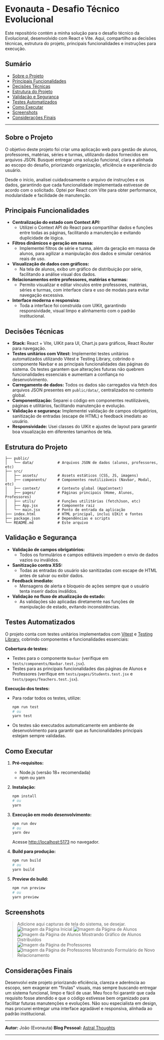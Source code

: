 # Evonauta - Desafio Técnico Evolucional

Este repositório contém a minha solução para o desafio técnico da Evolucional, desenvolvido com React e Vite. Aqui, compartilho as decisões técnicas, estrutura do projeto, principais funcionalidades e instruções para execução.

## Sumário

- [Sobre o Projeto](#sobre-o-projeto)
- [Principais Funcionalidades](#principais-funcionalidades)
- [Decisões Técnicas](#decisões-técnicas)
- [Estrutura do Projeto](#estrutura-do-projeto)
- [Validação e Segurança](#validação-e-segurança)
- [Testes Automatizados](#testes-automatizados)
- [Como Executar](#como-executar)
- [Screenshots](#screenshots)
- [Considerações Finais](#considerações-finais)

---

## Sobre o Projeto

O objetivo deste projeto foi criar uma aplicação web para gestão de alunos, professores, matérias, séries e turmas, utilizando dados fornecidos em arquivos JSON. Busquei entregar uma solução funcional, clara e alinhada ao escopo do desafio, priorizando organização, eficiência e experiência do usuário.

Desde o início, analisei cuidadosamente o arquivo de instruções e os dados, garantindo que cada funcionalidade implementada estivesse de acordo com o solicitado. Optei por React com Vite para obter performance, modularidade e facilidade de manutenção.

## Principais Funcionalidades

- **Centralização do estado com Context API:**
	- Utilizei o Context API do React para compartilhar dados e funções entre todas as páginas, facilitando a manutenção e evitando duplicidade de lógica.
- **Filtros dinâmicos e geração em massa:**
	- Implementei filtros de série e turma, além da geração em massa de alunos, para agilizar a manipulação dos dados e simular cenários reais de uso.
- **Visualização de dados com gráficos:**
	- Na tela de alunos, exibo um gráfico de distribuição por série, facilitando a análise visual dos dados.
- **Relacionamentos entre professores, matérias e turmas:**
	- Permito visualizar e editar vínculos entre professores, matérias, séries e turmas, com interface clara e uso de modais para evitar navegação excessiva.
- **Interface moderna e responsiva:**
	- Toda a interface foi construída com UIKit, garantindo responsividade, visual limpo e alinhamento com o padrão institucional.

## Decisões Técnicas

- **Stack:** React + Vite, UIKit para UI, Chart.js para gráficos, React Router para navegação.
- **Testes unitários com Vitest:** Implementei testes unitários automatizados utilizando Vitest e Testing Library, cobrindo o componente Navbar e as principais funcionalidades das páginas do sistema. Os testes garantem que alterações futuras não quebrem funcionalidades essenciais e aumentam a confiança no desenvolvimento.
- **Carregamento de dados:** Todos os dados são carregados via fetch dos arquivos JSON presentes em `public/data/`, centralizados no contexto global.
- **Componentização:** Separei o código em componentes reutilizáveis, páginas e utilitários, facilitando manutenção e evolução.
- **Validação e segurança:** Implementei validação de campos obrigatórios, sanitização de entradas (escape de HTML) e feedback imediato ao usuário.
- **Responsividade:** Usei classes do UIKit e ajustes de layout para garantir boa visualização em diferentes tamanhos de tela.

## Estrutura do Projeto

```
├── public/
│   └── data/           # Arquivos JSON de dados (alunos, professores, etc)
├── src/
│   ├── assets/         # Assets estáticos (CSS, JS, imagens)
│   ├── components/     # Componentes reutilizáveis (Navbar, Modal, etc)
│   ├── context/        # Contexto global (AppContext)
│   ├── pages/          # Páginas principais (Home, Alunos, Professores)
│   ├── utils/          # Funções utilitárias (fetchJson, etc)
│   ├── App.jsx         # Componente raiz
│   └── main.jsx        # Ponto de entrada da aplicação
├── index.html          # HTML principal, inclui UIKit e fontes
├── package.json        # Dependências e scripts
└── README.md           # Este arquivo
```

## Validação e Segurança

- **Validação de campos obrigatórios:**
	- Todos os formulários e campos editáveis impedem o envio de dados vazios ou inválidos.
- **Sanitização contra XSS:**
	- Todas as entradas do usuário são sanitizadas com escape de HTML antes de salvar ou exibir dados.
- **Feedback imediato:**
	- Mensagens de alerta e bloqueio de ações sempre que o usuário tenta inserir dados inválidos.
- **Validação no fluxo de atualização do estado:**
	- As validações são aplicadas diretamente nas funções de manipulação de estado, evitando inconsistências.

## Testes Automatizados

O projeto conta com testes unitários implementados com [Vitest](https://vitest.dev/) e [Testing Library](https://testing-library.com/), cobrindo componentes e funcionalidades essenciais:

**Cobertura de testes:**
  - Testes para o componente `Navbar` (verifique em `tests/components/Navbar.test.jsx`).
  - Testes para as principais funcionalidades das páginas de Alunos e Professores (verifique em `tests/pages/Students.test.jsx` e `tests/pages/Teachers.test.jsx`).

**Execução dos testes:**
  - Para rodar todos os testes, utilize:
    ```bash
    npm run test
    # ou
    yarn test
    ```
  - Os testes são executados automaticamente em ambiente de desenvolvimento para garantir que as funcionalidades principais estejam sempre validadas.

## Como Executar

1. **Pré-requisitos:**
	 - Node.js (versão 18+ recomendada)
	 - npm ou yarn

2. **Instalação:**
	 ```bash
	 npm install
	 # ou
	 yarn
	 ```

3. **Execução em modo desenvolvimento:**
	 ```bash
	 npm run dev
	 # ou
	 yarn dev
	 ```
	 Acesse [http://localhost:5173](http://localhost:5173) no navegador.

4. **Build para produção:**
	 ```bash
	 npm run build
	 # ou
	 yarn build
	 ```

5. **Preview do build:**
	 ```bash
	 npm run preview
	 # ou
	 yarn preview
	 ```

## Screenshots

> Adicione aqui capturas de tela do sistema, se desejar.
![Imagem da Página Inicial](https://i.postimg.cc/ZYj7k1Ds/evolucional-homepage.png)
![Imagem da Página de Alunos](https://i.postimg.cc/FsBTz0vj/evolucional-studentpage.png)
![Imagem da Página de Alunos Mostrando Gráfico de Alunos Distribuidos](https://i.postimg.cc/htVZYfFT/evolucional-studentpage-graphics.png)
![Imagem da Página de Professores](https://i.postimg.cc/fRSB9kW1/evolucional-teacherspage.png)
![Imagem da Página de Professores Mostrando Formulário de Novo Relacionamento](https://i.postimg.cc/KYNqZw8Y/evolucional-teacherspage-new-relationships.png)

## Considerações Finais

Desenvolvi este projeto priorizando eficiência, clareza e aderência ao escopo, sem exagerar em "firulas" visuais, mas sempre buscando entregar um sistema funcional, limpo e fácil de usar. Meu foco foi garantir que cada requisito fosse atendido e que o código estivesse bem organizado para facilitar futuras manutenções e evoluções. Não sou especialista em design, mas procurei entregar uma interface agradável e responsiva, alinhada ao padrão institucional.

---

**Autor:** João (Evonauta)
**Blog Pessoal:** [Astral Thoughts](https://astralfracture.bearblog.dev/)

---